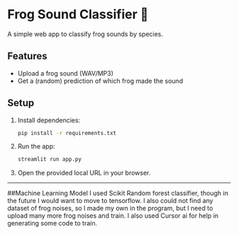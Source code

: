 # Frog Sound Classifier 🐸

A simple web app to classify frog sounds by species.

## Features
- Upload a frog sound (WAV/MP3)
- Get a (random) prediction of which frog made the sound

## Setup

1. Install dependencies:
   ```bash
   pip install -r requirements.txt
   ```

2. Run the app:
   ```bash
   streamlit run app.py
   ```

3. Open the provided local URL in your browser.

---
##Machine Learning Model
I used Scikit Random forest classifier, though in the future I would want to move to tensorflow.
I also could not find any dataset of frog noises, so I made my own in the program, but I need to upload many more frog noises and train. I also used Cursor ai for help in generating some code to train.
